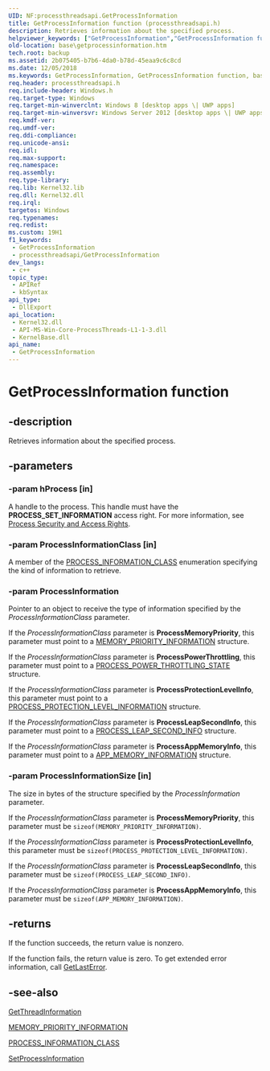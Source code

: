 ```yaml
---
UID: NF:processthreadsapi.GetProcessInformation
title: GetProcessInformation function (processthreadsapi.h)
description: Retrieves information about the specified process.
helpviewer_keywords: ["GetProcessInformation","GetProcessInformation function","base.getprocessinformation","processthreadsapi/GetProcessInformation"]
old-location: base\getprocessinformation.htm
tech.root: backup
ms.assetid: 2b075405-b7b6-4da0-b78d-45eaa9c6c8cd
ms.date: 12/05/2018
ms.keywords: GetProcessInformation, GetProcessInformation function, base.getprocessinformation, processthreadsapi/GetProcessInformation
req.header: processthreadsapi.h
req.include-header: Windows.h
req.target-type: Windows
req.target-min-winverclnt: Windows 8 [desktop apps \| UWP apps]
req.target-min-winversvr: Windows Server 2012 [desktop apps \| UWP apps]
req.kmdf-ver: 
req.umdf-ver: 
req.ddi-compliance: 
req.unicode-ansi: 
req.idl: 
req.max-support: 
req.namespace: 
req.assembly: 
req.type-library: 
req.lib: Kernel32.lib
req.dll: Kernel32.dll
req.irql: 
targetos: Windows
req.typenames: 
req.redist: 
ms.custom: 19H1
f1_keywords:
 - GetProcessInformation
 - processthreadsapi/GetProcessInformation
dev_langs:
 - c++
topic_type:
 - APIRef
 - kbSyntax
api_type:
 - DllExport
api_location:
 - Kernel32.dll
 - API-MS-Win-Core-ProcessThreads-L1-1-3.dll
 - KernelBase.dll
api_name:
 - GetProcessInformation
---
```


# GetProcessInformation function


## -description



Retrieves information about the specified process.

## -parameters

### -param hProcess [in]

A handle to the process. This handle must have the <b>PROCESS_SET_INFORMATION</b> access 
     right. For more information, see 
     <a href="/windows/desktop/ProcThread/process-security-and-access-rights">Process Security and Access Rights</a>.

### -param ProcessInformationClass [in]

A member of the [PROCESS_INFORMATION_CLASS](./ne-processthreadsapi-process_information_class.md) enumeration specifying the kind of information to retrieve.

### -param ProcessInformation

Pointer to an object to receive the type of information specified by the 
       <i>ProcessInformationClass</i> parameter.

If the <i>ProcessInformationClass</i> parameter is 
       <b>ProcessMemoryPriority</b>, this parameter must point to a 
       <a href="/windows/win32/api/processthreadsapi/ns-processthreadsapi-memory_priority_information">MEMORY_PRIORITY_INFORMATION</a> structure.

If the <i>ProcessInformationClass</i> parameter is 
       <b>ProcessPowerThrottling</b>, this parameter must point to a 
       <a href="/windows/win32/api/processthreadsapi/ns-processthreadsapi-process_power_throttling_state">PROCESS_POWER_THROTTLING_STATE</a> structure.

If the <i>ProcessInformationClass</i> parameter is 
       <b>ProcessProtectionLevelInfo</b>, this parameter must point to a 
       <a href="/windows/desktop/api/processthreadsapi/ns-processthreadsapi-process_protection_level_information">PROCESS_PROTECTION_LEVEL_INFORMATION</a> structure.

If the <i>ProcessInformationClass</i> parameter is 
       <b>ProcessLeapSecondInfo</b>, this parameter must point to a 
       <a href="../processthreadsapi/ns-processthreadsapi-process_leap_second_info.md">PROCESS_LEAP_SECOND_INFO</a> structure.

If the <i>ProcessInformationClass</i> parameter is 
       <b>ProcessAppMemoryInfo</b>, this parameter must point to a 
       <a href="/windows/win32/api/processthreadsapi/ns-processthreadsapi-app_memory_information">APP_MEMORY_INFORMATION</a> structure.

### -param ProcessInformationSize [in]

The size in bytes of the structure specified by the <i>ProcessInformation</i> parameter.

If the <i>ProcessInformationClass</i> parameter is 
      <b>ProcessMemoryPriority</b>, this parameter must be 
      <code>sizeof(MEMORY_PRIORITY_INFORMATION)</code>.

If the <i>ProcessInformationClass</i> parameter is 
       <b>ProcessProtectionLevelInfo</b>, this parameter must be 
       <code>sizeof(PROCESS_PROTECTION_LEVEL_INFORMATION)</code>.

If the <i>ProcessInformationClass</i> parameter is 
       <b>ProcessLeapSecondInfo</b>, this parameter must be 
       <code>sizeof(PROCESS_LEAP_SECOND_INFO)</code>.

If the <i>ProcessInformationClass</i> parameter is 
       <b>ProcessAppMemoryInfo</b>, this parameter must be 
       <code>sizeof(APP_MEMORY_INFORMATION)</code>.

## -returns

If the function succeeds, the return value is nonzero.

If the function fails, the return value is zero. To get extended error information, call 
      <a href="/windows/desktop/api/errhandlingapi/nf-errhandlingapi-getlasterror">GetLastError</a>.

## -see-also

<a href="/windows/desktop/api/processthreadsapi/nf-processthreadsapi-getthreadinformation">GetThreadInformation</a>



<a href="/windows/win32/api/processthreadsapi/ns-processthreadsapi-memory_priority_information">MEMORY_PRIORITY_INFORMATION</a>



<a href="/previous-versions/mt767996(v=vs.85)">PROCESS_INFORMATION_CLASS</a>



<a href="/windows/desktop/api/processthreadsapi/nf-processthreadsapi-setprocessinformation">SetProcessInformation</a>
